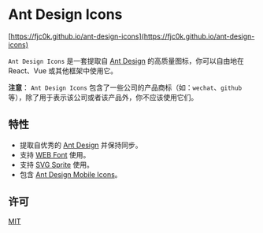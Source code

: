 # Ant Design Icons

[https://fjc0k.github.io/ant-design-icons](https://fjc0k.github.io/ant-design-icons)

`Ant Design Icons` 是一套提取自 [Ant Design](https://ant.design) 的高质量图标，你可以自由地在 React、Vue 或其他框架中使用它。

__注意__： `Ant Design Icons` 包含了一些公司的产品商标（如：`wechat`、`github` 等），除了用于表示该公司或者该产品外，你不应该使用它们。

## 特性

- 提取自优秀的 [Ant Design](https://ant.design) 并保持同步。
- 支持 [WEB Font](https://fjc0k.github.io/ant-design-icons/guide.html#%E4%BD%BF%E7%94%A8-web-font) 使用。
- 支持 [SVG Sprite](https://fjc0k.github.io/ant-design-icons/guide.html#%E4%BD%BF%E7%94%A8-svg-sprite) 使用。
- 包含 [Ant Design Mobile Icons](https://fjc0k.github.io/ant-design-icons/guide.html#%E4%BD%BF%E7%94%A8-ant-design-mobile-icons)。

## 许可

[MIT](./LICENSE)
